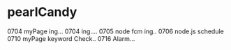 # pearlCandy
0704 myPage ing...
0704 ing....
0705 node fcm ing..
0706 node.js schedule 
0710 myPage keyword Check..
0716 Alarm...
